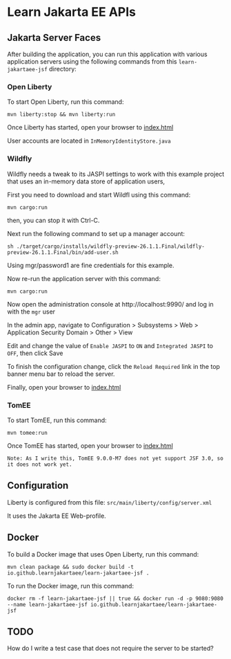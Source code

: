 Learn Jakarta EE APIs
=====================

## Jakarta Server Faces

After building the application, you can run this application with various application servers using 
the following commands from this `learn-jakartaee-jsf` directory:

### Open Liberty

To start Open Liberty, run this command:

```
mvn liberty:stop && mvn liberty:run
```

Once Liberty has started, open your browser to [index.html](http://localhost:9080/learn-jakartaee-jsf/index.xhtml)

User accounts are located in `InMemoryIdentityStore.java`

### Wildfly

Wildfly needs a tweak to its JASPI settings to work with this example project that uses an
in-memory data store of application users,

First you need to download and start Wildfl using this command:

```
mvn cargo:run
```

then, you can stop it with Ctrl-C.

Next run the following command to set up a manager account:

```
sh ./target/cargo/installs/wildfly-preview-26.1.1.Final/wildfly-preview-26.1.1.Final/bin/add-user.sh
```

Using  mgr/password1 are fine credentials for this example.

Now re-run the application server with this command:

```
mvn cargo:run
```

Now open the administration console at http://localhost:9990/ and log in with the `mgr` user

In the admin app, navigate to Configuration > Subsystems > Web > Application Security Domain > Other > View

Edit and change the value of `Enable JASPI` to `ON` and `Integrated JASPI` to `OFF`, then click Save

To finish the configuration change, click the `Reload Required` link in the top banner menu bar to reload the server.

Finally, open your browser to [index.html](http://localhost:8080/learn-jakartaee-jsf/index.xhtml)


### TomEE

To start TomEE, run this command:

```
mvn tomee:run
```

Once TomEE has started, open your browser to [index.html](http://localhost:8080/learn-jakartaee-jsf-0.0.1-SNAPSHOT/index.xhtml)

```
Note: As I write this, TomEE 9.0.0-M7 does not yet support JSF 3.0, so it does not work yet.
```

## Configuration

Liberty is configured from this file: `src/main/liberty/config/server.xml`

It uses the Jakarta EE Web-profile.

## Docker

To build a Docker image that uses Open Liberty, run this command:

```
mvn clean package && sudo docker build -t io.github.learnjakartaee/learn-jakartaee-jsf .
```

To run the Docker image, run this command:

```
docker rm -f learn-jakartaee-jsf || true && docker run -d -p 9080:9080 --name learn-jakartaee-jsf io.github.learnjakartaee/learn-jakartaee-jsf
```

## TODO

How do I write a test case that does not require the server to be started?